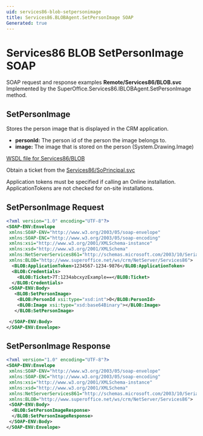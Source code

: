```yaml
---
uid: services86-blob-setpersonimage
title: Services86.BLOBAgent.SetPersonImage SOAP
Generated: true
---
```


# Services86 BLOB SetPersonImage SOAP

SOAP request and response examples **Remote/Services86/BLOB.svc**
Implemented by the <see cref="M:SuperOffice.Services86.IBLOBAgent.SetPersonImage">SuperOffice.Services86.IBLOBAgent.SetPersonImage</see> method.

## SetPersonImage

Stores the person image that is displayed in the CRM application.

* **personId:** The person id of the person the image belongs to.
* **image:** The image that is stored on the person (System.Drawing.Image)



[WSDL file for Services86/BLOB](../Services86-BLOB.md)

Obtain a ticket from the [Services86/SoPrincipal.svc](../SoPrincipal/SoPrincipal.md)

Application tokens must be specified if calling an Online installation. ApplicationTokens are not checked for on-site installations.

## SetPersonImage Request

```xml
<?xml version="1.0" encoding="UTF-8"?>
<SOAP-ENV:Envelope
 xmlns:SOAP-ENV="http://www.w3.org/2003/05/soap-envelope"
 xmlns:SOAP-ENC="http://www.w3.org/2003/05/soap-encoding"
 xmlns:xsi="http://www.w3.org/2001/XMLSchema-instance"
 xmlns:xsd="http://www.w3.org/2001/XMLSchema"
 xmlns:NetServerServices861="http://schemas.microsoft.com/2003/10/Serialization/"
 xmlns:BLOB="http://www.superoffice.net/ws/crm/NetServer/Services86">
  <BLOB:ApplicationToken>1234567-1234-9876</BLOB:ApplicationToken>
  <BLOB:Credentials>
    <BLOB:Ticket>7T:1234abcxyzExample==</BLOB:Ticket>
  </BLOB:Credentials>
 <SOAP-ENV:Body>
   <BLOB:SetPersonImage>
    <BLOB:PersonId xsi:type="xsd:int">0</BLOB:PersonId>
    <BLOB:Image xsi:type="xsd:base64Binary"></BLOB:Image>
   </BLOB:SetPersonImage>

 </SOAP-ENV:Body>
</SOAP-ENV:Envelope>

```


## SetPersonImage Response

```xml
<?xml version="1.0" encoding="UTF-8"?>
<SOAP-ENV:Envelope
 xmlns:SOAP-ENV="http://www.w3.org/2003/05/soap-envelope"
 xmlns:SOAP-ENC="http://www.w3.org/2003/05/soap-encoding"
 xmlns:xsi="http://www.w3.org/2001/XMLSchema-instance"
 xmlns:xsd="http://www.w3.org/2001/XMLSchema"
 xmlns:NetServerServices861="http://schemas.microsoft.com/2003/10/Serialization/"
 xmlns:BLOB="http://www.superoffice.net/ws/crm/NetServer/Services86">
 <SOAP-ENV:Body>
  <BLOB:SetPersonImageResponse>
  </BLOB:SetPersonImageResponse>
 </SOAP-ENV:Body>
</SOAP-ENV:Envelope>

```

